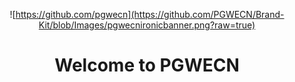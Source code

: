 <div align="center">

![https://github.com/pgwecn](https://github.com/PGWECN/Brand-Kit/blob/Images/pgwecnironicbanner.png?raw=true)

# Welcome to PGWECN
</div>
